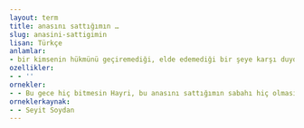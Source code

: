 ```yaml
---
layout: term
title: anasını sattığımın …
slug: anasini-sattigimin
lisan: Türkçe
anlamlar:
- bir kimsenin hükmünü geçiremediği, elde edemediği bir şeye karşı duyduğu kızgınlığı ve öfkeyi ifade eden serzeniş ve sitem sözü
ozellikler:
- - ''
ornekler:
- - Bu gece hiç bitmesin Hayri, bu anasını sattığımın sabahı hiç olmasın, güneş hiç doğmasın.
orneklerkaynak:
- - Seyit Soydan
---
```

